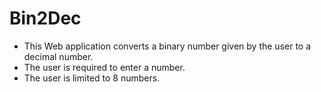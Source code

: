 # Bin2Dec

- This Web application converts a binary number given by the user to a decimal number.
- The user is required to enter a number.
- The user is limited to 8 numbers.
